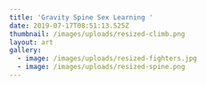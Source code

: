```yaml
---
title: 'Gravity Spine Sex Learning '
date: 2019-07-17T08:51:13.525Z
thumbnail: /images/uploads/resized-climb.png
layout: art
gallery:
  - image: /images/uploads/resized-fighters.jpg
  - image: /images/uploads/resized-spine.png
---
```


